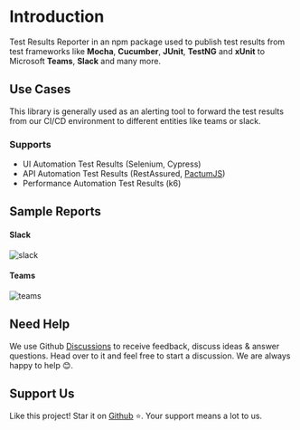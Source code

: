 # Introduction

Test Results Reporter in an npm package used to publish test results from test frameworks like **Mocha**, **Cucumber**, **JUnit**, **TestNG** and **xUnit** to Microsoft **Teams**, **Slack** and many more.

## Use Cases

This library is generally used as an alerting tool to forward the test results from our CI/CD environment to different entities like teams or slack.

### Supports

- UI Automation Test Results (Selenium, Cypress)
- API Automation Test Results (RestAssured, [PactumJS](https://pactumjs.github.io/))
- Performance Automation Test Results (k6)

## Sample Reports

#### Slack

![slack](../assets/images/slack/slack-preview.png)

#### Teams

![teams](../assets/images/teams/teams-preview.png)

## Need Help

We use Github [Discussions](https://github.com/test-results-reporter/reporter/discussions) to receive feedback, discuss ideas & answer questions. Head over to it and feel free to start a discussion. We are always happy to help 😊.

## Support Us

Like this project! Star it on [Github](https://github.com/test-results-reporter/reporter) ⭐. Your support means a lot to us.
